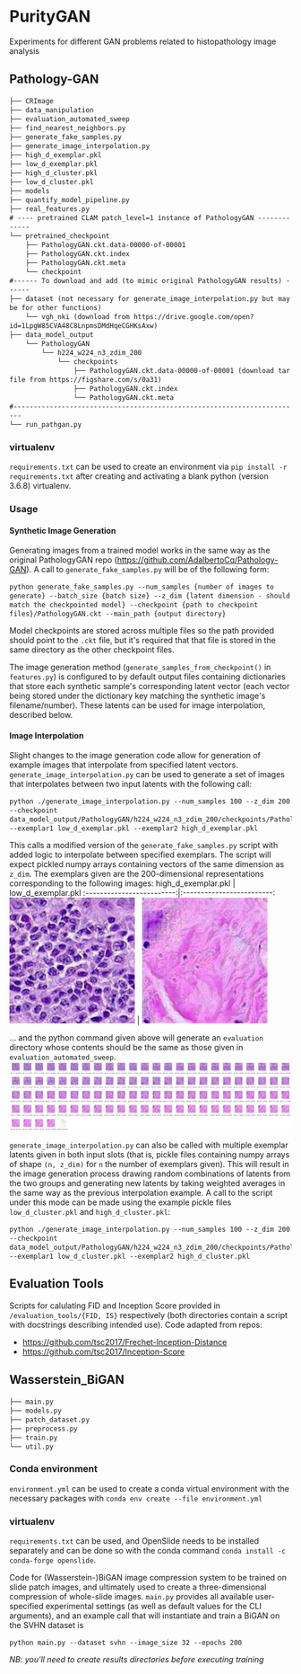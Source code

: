 # PurityGAN
Experiments for different GAN problems related to histopathology image analysis

## Pathology-GAN
```
├── CRImage
├── data_manipulation
├── evaluation_automated_sweep
├── find_nearest_neighbors.py
├── generate_fake_samples.py
├── generate_image_interpolation.py
├── high_d_exemplar.pkl
├── low_d_exemplar.pkl
├── high_d_cluster.pkl
├── low_d_cluster.pkl
├── models
├── quantify_model_pipeline.py
├── real_features.py
# ---- pretrained CLAM patch_level=1 instance of PathologyGAN -------------
└── pretrained_checkpoint
    ├── PathologyGAN.ckt.data-00000-of-00001
    ├── PathologyGAN.ckt.index
    ├── PathologyGAN.ckt.meta
    └── checkpoint
#------ To download and add (to mimic original PathologyGAN results) ------
├── dataset (not necessary for generate_image_interpolation.py but may be for other functions)
    └── vgh_nki (download from https://drive.google.com/open?id=1LpgW85CVA48C8LnpmsDMdHqeCGHKsAxw) 
├── data_model_output
    └── PathologyGAN
        └── h224_w224_n3_zdim_200
            └── checkpoints
                ├── PathologyGAN.ckt.data-00000-of-00001 (download tar file from https://figshare.com/s/0a31)
                ├── PathologyGAN.ckt.index
                └── PathologyGAN.ckt.meta
#------------------------------------------------------------------------
└── run_pathgan.py
```
### virtualenv
`requirements.txt` can be used to create an environment via `pip install -r requirements.txt` after creating and activating a blank python (version 3.6.8) virtualenv.

### Usage
#### Synthetic Image Generation
Generating images from a trained model works in the same way as the original PathologyGAN repo (https://github.com/AdalbertoCq/Pathology-GAN).
A call to `generate_fake_samples.py` will be of the following form:
```
python generate_fake_samples.py --num_samples {number of images to generate} --batch_size {batch size} --z_dim {latent dimension - should match the checkpointed model} --checkpoint {path to checkpoint files}/PathologyGAN.ckt --main_path {output directory}
```
Model checkpoints are stored across multiple files so the path provided should point to the `.ckt` file, but it's required that
that file is stored in the same directory as the other checkpoint files.

The image generation method (`generate_samples_from_checkpoint()` in `features.py`) is configured to by default output files containing
dictionaries that store each synthetic sample's corresponding latent vector (each vector being stored under the dictionary key matching
the synthetic image's filename/number). These latents can be used for image interpolation, described below.


#### Image Interpolation
Slight changes to the image generation code allow for generation of example images that interpolate from specified latent vectors.
`generate_image_interpolation.py` can be used to generate a set of images that interpolates between two input latents with the following call:
```
python ./generate_image_interpolation.py --num_samples 100 --z_dim 200 --checkpoint data_model_output/PathologyGAN/h224_w224_n3_zdim_200/checkpoints/PathologyGAN.ckt --exemplar1 low_d_exemplar.pkl --exemplar2 high_d_exemplar.pkl
```
This calls a modified version of the `generate_fake_samples.py` script with added logic to interpolate between specified exemplars. The script
will expect pickled numpy arrays containing vectors of the same dimension as `z_dim`. The exemplars given are the 200-dimensional
representations corresponding to the following images:
high_d_exemplar.pkl             |  low_d_exemplar.pkl
:-------------------------:|:-------------------------:
![](Pathology-GAN/evaluation_automated_sweep/gen_0_alpha_0.png) | ![](Pathology-GAN/evaluation_automated_sweep/gen_99_alpha_100.png)

... and the python command given above will generate an `evaluation` directory whose contents should be the same as those given in `evaluation_automated_sweep`.
![](Pathology-GAN/evaluation_automated_sweep/img_sweep.png)

`generate_image_interpolation.py` can also be called with multiple exemplar latents given in both input slots (that is, pickle files containing
numpy arrays of shape `(n, z_dim)` for `n` the number of exemplars given). This will result in the image generation process
drawing random combinations of latents from the two groups and generating new latents by taking weighted averages in the same way as the previous
interpolation example. A call to the script under this mode can be made using the example pickle files `low_d_cluster.pkl` and `high_d_cluster.pkl`:
```
python ./generate_image_interpolation.py --num_samples 100 --z_dim 200 --checkpoint data_model_output/PathologyGAN/h224_w224_n3_zdim_200/checkpoints/PathologyGAN.ckt --exemplar1 low_d_cluster.pkl --exemplar2 high_d_cluster.pkl
```

## Evaluation Tools
Scripts for calulating FID and Inception Score provided in `/evaluation_tools/{FID, IS}` respectively (both directories
contain a script with docstrings describing intended use). Code adapted from repos:
- https://github.com/tsc2017/Frechet-Inception-Distance
- https://github.com/tsc2017/Inception-Score

## Wasserstein_BiGAN
```
├── main.py
├── models.py
├── patch_dataset.py
├── preprocess.py
├── train.py
└── util.py
```
### Conda environment
`environment.yml` can be used to create a conda virtual environment with the necessary packages with `conda env create --file environment.yml`
### virtualenv
`requirements.txt` can be used, and OpenSlide needs to be installed separately and can be done so with the conda command `conda install -c conda-forge openslide`.

Code for (Wasserstein-)BiGAN image compression system to be trained on slide patch images, and ultimately used to create a three-dimensional compression of whole-slide images. `main.py` provides all available user-specified experimental settings (as well as default values for the CLI arguments), and an example call that will instantiate and train a BiGAN on the SVHN dataset is
```
python main.py --dataset svhn --image_size 32 --epochs 200
```
*NB: you'll need to create results directories before executing training*
